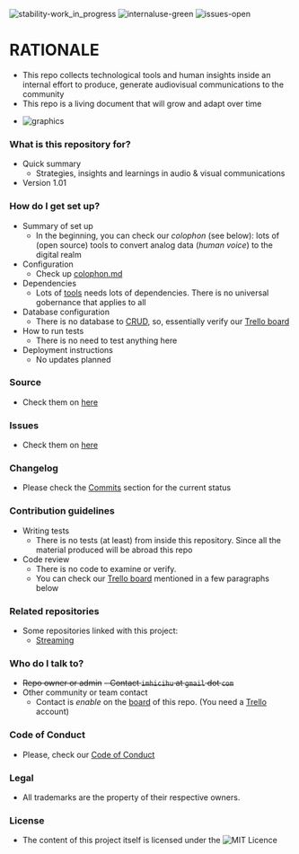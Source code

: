 ![stability-work_in_progress](https://bitbucket.org/repo/ekyaeEE/images/477405737-stability_work_in_progress.png)
![internaluse-green](https://bitbucket.org/repo/ekyaeEE/images/3847436881-internal_use_stable.png)
![issues-open](https://bitbucket.org/repo/ekyaeEE/images/2944199103-issues_open.png)

# RATIONALE #
* This repo collects technological tools and human insights inside an internal effort to produce, generate audiovisual communications to the community
* This repo is a living document that will grow and adapt over time
- ![graphics](https://bitbucket.org/repo/48bkkAE/images/328499603-podcast.jpg)

### What is this repository for? ###

* Quick summary
    - Strategies, insights and learnings in audio & visual communications
* Version 1.01

### How do I get set up? ###

* Summary of set up
    - In the beginning, you can check our _colophon_ (see below): lots of (open source) tools to convert analog data (_human voice_) to the digital realm
* Configuration
    - Check up [colophon.md](https://bitbucket.org/imhicihu/auvisual/src/master/Colophon.md)
* Dependencies
    -  Lots of [tools](https://bitbucket.org/imhicihu/auvisual/src/master/Colophon.md) needs lots of dependencies. There is no universal gobernance that applies to all
* Database configuration
    - There is no database to [CRUD](https://en.wikipedia.org/wiki/Create,_read,_update_and_delete), so, essentially verify our [Trello board](https://bitbucket.org/imhicihu/auvisual/addon/trello/trello-board)
* How to run tests
    - There is no need to test anything here
* Deployment instructions
    - No updates planned

### Source ###

* Check them on [here](https://bitbucket.org/imhicihu/auvisual/src)

### Issues ###

* Check them on [here](https://bitbucket.org/imhicihu/auvisual/issues)

### Changelog ###

* Please check the [Commits](https://bitbucket.org/imhicihu/auvisual/commits/) section for the current status

### Contribution guidelines ###

* Writing tests
    - There is no tests (at least) from inside this repository. Since all the material produced will be abroad this repo
* Code review
    - There is no code to examine or verify.
    - You can check our [Trello board](https://bitbucket.org/imhicihu/auvisual/addon/trello/trello-board) mentioned in a few paragraphs below

### Related repositories ###

* Some repositories linked with this project:
     - [Streaming](https://bitbucket.org/imhicihu/streaming/src/master)
     
### Who do I talk to? ###

* ~~Repo owner or admin~~
    ~~- Contact `imhicihu` at `gmail` dot `com`~~
* Other community or team contact
    - Contact is _enable_ on the [board](https://bitbucket.org/imhicihu/auvisual/addon/trello/trello-board) of this repo. (You need a [Trello](https://trello.com/) account)

### Code of Conduct

* Please, check our [Code of Conduct](https://bitbucket.org/imhicihu/auvisual/src/master/Code_of_conduct.md)

### Legal ###

* All trademarks are the property of their respective owners.

### License ###

* The content of this project itself is licensed under the ![MIT Licence](https://bitbucket.org/repo/ekyaeEE/images/2049852260-MIT-license-green.png)